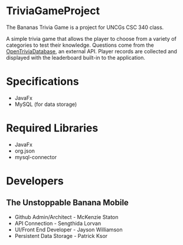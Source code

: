 # TriviaGameProject
The Bananas Trivia Game is a project for UNCGs CSC 340 class. 

A simple trivia game that allows the player to choose from a variety of categories to test their knowledge. 
Questions come from the [OpenTriviaDatabase](https://opentdb.com/), an external API. Player records are collected and displayed with the leaderboard built-in to the application.

# Specifications 
- JavaFx 
- MySQL (for data storage) 

# Required Libraries 
- JavaFx 
- org.json
- mysql-connector

# Developers 
## The Unstoppable Banana Mobile 
- Github Admin/Architect - McKenzie Staton 
- API Connection - Sengthida Lorvan 
- UI/Front End Developer - Jayson Williamson 
- Persistent Data Storage - Patrick Ksor 




